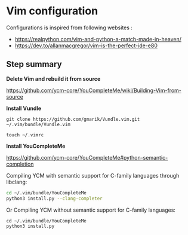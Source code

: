 # Vim configuration

Configurations is inspired from following websites : 

- https://realpython.com/vim-and-python-a-match-made-in-heaven/
- https://dev.to/allanmacgregor/vim-is-the-perfect-ide-e80

## Step summary

**Delete Vim and rebuild it from source**

https://github.com/ycm-core/YouCompleteMe/wiki/Building-Vim-from-source

**Install Vundle**

`git clone https://github.com/gmarik/Vundle.vim.git ~/.vim/bundle/Vundle.vim`

`touch ~/.vimrc`

**Install YouCompleteMe**

https://github.com/ycm-core/YouCompleteMe#python-semantic-completion

Compiling YCM with semantic support for C-family languages through libclang:

```sh
cd ~/.vim/bundle/YouCompleteMe
python3 install.py --clang-completer
```

Or Compiling YCM without semantic support for C-family languages:

```shell
cd ~/.vim/bundle/YouCompleteMe
python3 install.py
```





